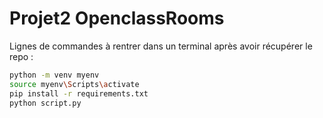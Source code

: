 # Projet2 OpenclassRooms


Lignes de commandes à rentrer dans un terminal après avoir récupérer le repo :
```bash
python -m venv myenv
source myenv\Scripts\activate
pip install -r requirements.txt
python script.py
```
